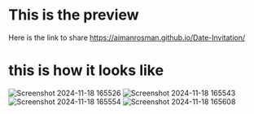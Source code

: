 # This is the preview
Here is the link to share https://aimanrosman.github.io/Date-Invitation/
# this is how it looks like
![Screenshot 2024-11-18 165526](https://github.com/user-attachments/assets/4524a762-3f60-4cc7-a935-dcffa514c0e7)
![Screenshot 2024-11-18 165543](https://github.com/user-attachments/assets/cbdebcc7-82ff-497d-a5d9-9bfbf4b645bb)
![Screenshot 2024-11-18 165554](https://github.com/user-attachments/assets/203e0414-c41a-42c7-9864-2b2a3ab16ad8)
![Screenshot 2024-11-18 165608](https://github.com/user-attachments/assets/e3ef9a20-2935-4a84-996f-420d0dcb6d2e)

